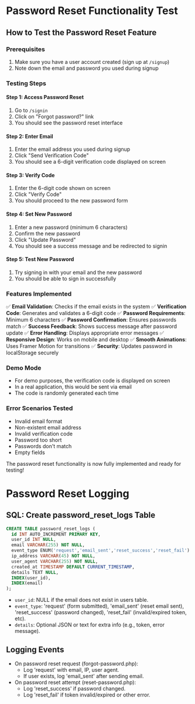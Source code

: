 # Password Reset Functionality Test

## How to Test the Password Reset Feature

### Prerequisites
1. Make sure you have a user account created (sign up at `/signup`)
2. Note down the email and password you used during signup

### Testing Steps

#### Step 1: Access Password Reset
1. Go to `/signin`
2. Click on "Forgot password?" link
3. You should see the password reset interface

#### Step 2: Enter Email
1. Enter the email address you used during signup
2. Click "Send Verification Code"
3. You should see a 6-digit verification code displayed on screen

#### Step 3: Verify Code
1. Enter the 6-digit code shown on screen
2. Click "Verify Code"
3. You should proceed to the new password form

#### Step 4: Set New Password
1. Enter a new password (minimum 6 characters)
2. Confirm the new password
3. Click "Update Password"
4. You should see a success message and be redirected to signin

#### Step 5: Test New Password
1. Try signing in with your email and the new password
2. You should be able to sign in successfully

### Features Implemented

✅ **Email Validation**: Checks if the email exists in the system
✅ **Verification Code**: Generates and validates a 6-digit code
✅ **Password Requirements**: Minimum 6 characters
✅ **Password Confirmation**: Ensures passwords match
✅ **Success Feedback**: Shows success message after password update
✅ **Error Handling**: Displays appropriate error messages
✅ **Responsive Design**: Works on mobile and desktop
✅ **Smooth Animations**: Uses Framer Motion for transitions
✅ **Security**: Updates password in localStorage securely

### Demo Mode
- For demo purposes, the verification code is displayed on screen
- In a real application, this would be sent via email
- The code is randomly generated each time

### Error Scenarios Tested
- Invalid email format
- Non-existent email address
- Invalid verification code
- Password too short
- Passwords don't match
- Empty fields

The password reset functionality is now fully implemented and ready for testing! 

# Password Reset Logging

## SQL: Create password_reset_logs Table

```sql
CREATE TABLE password_reset_logs (
  id INT AUTO_INCREMENT PRIMARY KEY,
  user_id INT NULL,
  email VARCHAR(255) NOT NULL,
  event_type ENUM('request','email_sent','reset_success','reset_fail') NOT NULL,
  ip_address VARCHAR(45) NOT NULL,
  user_agent VARCHAR(255) NOT NULL,
  created_at TIMESTAMP DEFAULT CURRENT_TIMESTAMP,
  details TEXT NULL,
  INDEX(user_id),
  INDEX(email)
);
```

- `user_id`: NULL if the email does not exist in users table.
- `event_type`: 'request' (form submitted), 'email_sent' (reset email sent), 'reset_success' (password changed), 'reset_fail' (invalid/expired token, etc).
- `details`: Optional JSON or text for extra info (e.g., token, error message).

## Logging Events

- On password reset request (forgot-password.php):
  - Log 'request' with email, IP, user agent.
  - If user exists, log 'email_sent' after sending email.
- On password reset attempt (reset-password.php):
  - Log 'reset_success' if password changed.
  - Log 'reset_fail' if token invalid/expired or other error. 